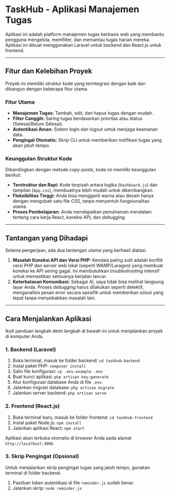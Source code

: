 # TaskHub - Aplikasi Manajemen Tugas

Aplikasi ini adalah platform manajemen tugas berbasis web yang membantu pengguna mengelola, memfilter, dan memantau tugas harian mereka. Aplikasi ini dibuat menggunakan Laravel untuk backend dan React.js untuk frontend.

---

## Fitur dan Kelebihan Proyek

Proyek ini memiliki struktur kode yang terintegrasi dengan baik dan dibangun dengan beberapa fitur utama.

### Fitur Utama
* **Manajemen Tugas:** Tambah, edit, dan hapus tugas dengan mudah.
* **Filter Canggih:** Saring tugas berdasarkan prioritas atau status (Selesai/Belum Selesai).
* **Autentikasi Aman:** Sistem login dan logout untuk menjaga keamanan data.
* **Pengingat Otomatis:** Skrip CLI untuk memberikan notifikasi tugas yang akan jatuh tempo.

### Keunggulan Struktur Kode
Dibandingkan dengan metode *copy-paste*, kode ini memiliki keunggulan berikut:
* **Terstruktur dan Rapi:** Kode terpisah antara logika (`Dashboard.js`) dan tampilan (`App.css`), membuatnya lebih mudah untuk dikembangkan.
* **Fleksibilitas Tinggi:** Anda bisa mengganti warna atau desain hanya dengan mengubah satu file CSS, tanpa menyentuh fungsionalitas utama.
* **Proses Pembelajaran:** Anda mendapatkan pemahaman mendalam tentang cara kerja React, koneksi API, dan *debugging*.

---

## Tantangan yang Dihadapi

Selama pengerjaan, ada dua tantangan utama yang berhasil diatasi.
1.  **Masalah Koneksi API dan Versi PHP:** Kendala paling sulit adalah konflik versi PHP dan server web lokal (seperti WAMP/Laragon) yang membuat koneksi ke API sering gagal. Ini membutuhkan *troubleshooting* intensif untuk memastikan semuanya berjalan lancar.
2.  **Keterbatasan Komunikasi:** Sebagai AI, saya tidak bisa melihat langsung layar Anda. Proses *debugging* harus dilakukan seperti detektif, menganalisis pesan error secara spesifik untuk memberikan solusi yang tepat tanpa menyebabkan masalah lain.

---

## Cara Menjalankan Aplikasi

Ikuti panduan langkah demi langkah di bawah ini untuk menjalankan proyek di komputer Anda.

### 1. Backend (Laravel)

1.  Buka terminal, masuk ke folder backend: `cd taskhub-backend`
2.  Instal paket PHP: `composer install`
3.  Salin file konfigurasi: `cp .env.example .env`
4.  Buat kunci aplikasi: `php artisan key:generate`
5.  Atur konfigurasi database Anda di file `.env`.
6.  Jalankan migrasi database: `php artisan migrate`
7.  Jalankan server backend: `php artisan serve`

### 2. Frontend (React.js)

1.  Buka terminal baru, masuk ke folder frontend: `cd taskhub-frontend`
2.  Instal paket Node.js: `npm install`
3.  Jalankan aplikasi React: `npm start`

Aplikasi akan terbuka otomatis di browser Anda pada alamat `http://localhost:3000`.

### 3. Skrip Pengingat (Opsional)

Untuk menjalankan skrip pengingat tugas yang jatuh tempo, gunakan terminal di folder backend.

1.  Pastikan token autentikasi di file `reminder.js` sudah benar.
2.  Jalankan skrip: `node reminder.js`
